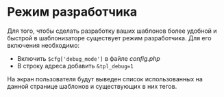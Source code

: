Режим разработчика
==================

Для того, чтобы сделать разработку ваших шаблонов более удобной и быстрой в шаблонизаторе существует режим разработчика. Для его включения необходимо:
* Включить `$cfg['debug_mode']` в файле *config.php*
* В строку адреса добавить `&tpl_debug=1`

На экран пользователя будут выведен список использованных на данной странице шаблонов и существующих в них тегов.
